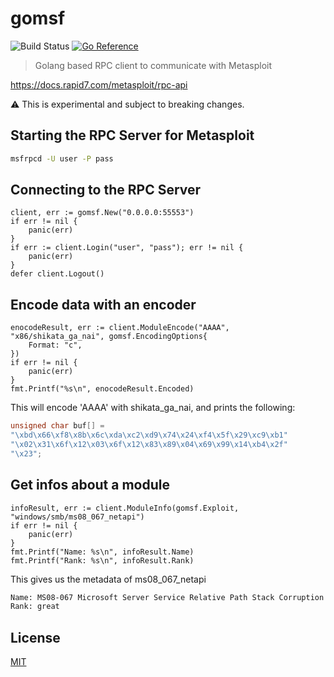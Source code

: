# gomsf
![Build Status](https://github.com/hupe1980/gomsf/workflows/build/badge.svg) 
[![Go Reference](https://pkg.go.dev/badge/github.com/hupe1980/gomsf.svg)](https://pkg.go.dev/github.com/hupe1980/gomsf)
> Golang based RPC client to communicate with Metasploit

https://docs.rapid7.com/metasploit/rpc-api

:warning: This is experimental and subject to breaking changes.

## Starting the RPC Server for Metasploit
```bash
msfrpcd -U user -P pass
```

## Connecting to the RPC Server
```golang
client, err := gomsf.New("0.0.0.0:55553")
if err != nil {
    panic(err)
}
if err := client.Login("user", "pass"); err != nil {
    panic(err)
}
defer client.Logout()
```
## Encode data with an encoder
```golang
enocodeResult, err := client.ModuleEncode("AAAA", "x86/shikata_ga_nai", gomsf.EncodingOptions{
    Format: "c",
})
if err != nil {
    panic(err)
}
fmt.Printf("%s\n", enocodeResult.Encoded)
```
This will encode 'AAAA' with shikata_ga_nai, and prints the following:
```c
unsigned char buf[] =
"\xbd\x66\xf8\x8b\x6c\xda\xc2\xd9\x74\x24\xf4\x5f\x29\xc9\xb1"
"\x02\x31\x6f\x12\x03\x6f\x12\x83\x89\x04\x69\x99\x14\xb4\x2f"
"\x23";
```

## Get infos about a module
```golang
infoResult, err := client.ModuleInfo(gomsf.Exploit, "windows/smb/ms08_067_netapi")
if err != nil {
    panic(err)
}
fmt.Printf("Name: %s\n", infoResult.Name)
fmt.Printf("Rank: %s\n", infoResult.Rank)
```
This gives us the metadata of ms08_067_netapi
```bash
Name: MS08-067 Microsoft Server Service Relative Path Stack Corruption
Rank: great
```
## License
[MIT](LICENCE)
